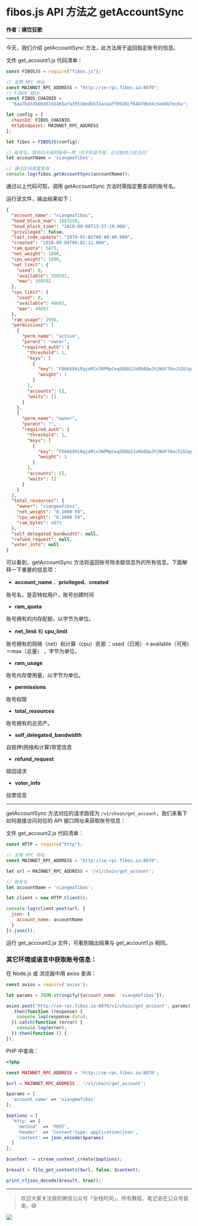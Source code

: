 # fibos.js API 方法之 getAccountSync

**作者：痛饮狂歌**

***

今天，我们介绍 getAccountSync 方法，此方法用于返回指定账号的信息。

文件 get_account1.js 代码清单：

```js
const FIBOSJS = require("fibos.js");

// 主网 RPC 地址
const MAINNET_RPC_ADDRESS = "http://se-rpc.fibos.io:8870";
// FIBOS 链ID
const FIBOS_CHAINID =
  "6aa7bd33b6b45192465afa3553dedb531acaaff8928cf64b70bd4c5e49b7ec6a";

let config = {
  chainId: FIBOS_CHAINID,
  httpEndpoint: MAINNET_RPC_ADDRESS
};

let fibos = FIBOSJS(config);

// 账号名，借响马大叔的账号一用（也不知是不是，也可能他人抢注的）
let accountName = 'xiangmafibos';

// 通过区块高度查询
console.log(fibos.getAccountSync(accountName));
```

通过以上代码可知，调用 getAccountSync 方法时需指定要查询的账号名。


运行该文件，输出结果如下：

```json
{
  "account_name": "xiangmafibos",
  "head_block_num": 1883258,
  "head_block_time": "2018-09-08T13:57:19.000",
  "privileged": false,
  "last_code_update": "1970-01-01T00:00:00.000",
  "created": "2018-09-04T09:02:12.000",
  "ram_quota": 5475,
  "net_weight": 1000,
  "cpu_weight": 1000,
  "net_limit": {
    "used": 0,
    "available": 358592,
    "max": 358592
  },
  "cpu_limit": {
    "used": 0,
    "available": 46683,
    "max": 46683
  },
  "ram_usage": 2996,
  "permissions": [
    {
      "perm_name": "active",
      "parent": "owner",
      "required_auth": {
        "threshold": 1,
        "keys": [
          {
            "key": "FO6K6XHiRqjoM1x3NPMpCeq5DQU2JoRb8QwJVjNdY7Anc52UJgqX",
            "weight": 1
          }
        ],
        "accounts": [],
        "waits": []
      }
    },
    {
      "perm_name": "owner",
      "parent": "",
      "required_auth": {
        "threshold": 1,
        "keys": [
          {
            "key": "FO6K6XHiRqjoM1x3NPMpCeq5DQU2JoRb8QwJVjNdY7Anc52UJgqX",
            "weight": 1
          }
        ],
        "accounts": [],
        "waits": []
      }
    }
  ],
  "total_resources": {
    "owner": "xiangmafibos",
    "net_weight": "0.1000 FO",
    "cpu_weight": "0.1000 FO",
    "ram_bytes": 4075
  },
  "self_delegated_bandwidth": null,
  "refund_request": null,
  "voter_info": null
}
```

可以看到，getAccountSync 方法将返回账号除余额信息外的所有信息。下面解释一下重要的信息项：

* **account_name** 、**privileged**、**created**

账号名，是否特权用户，账号创建时间

* **ram_quota**

账号拥有的内存配额，以字节为单位。

* **net_limit** 和 **cpu_limit**

账号拥有的网络（net）和计算（cpu）资源 ：used（已用）＋available（可用）＝max（总量） ，字节为单位。

* **ram_usage**

账号内存使用量，以字节为单位。

* **permissions**

账号权限

* **total_resources**

账号拥有的总资产。

- **self_delegated_bandwidth**

自抵押(网络和计算)带宽信息

- **refund_request**

赎回请求

* **voter_info**

投票信息

***

getAccountSync 方法对应的请求路径为 `/v1/chain/get_account`，我们来看下如何直接访问对应的 API 接口网址来获取账号信息：

文件 get_account2.js 代码清单：

```js
const HTTP = require("http");

// 主网 RPC 地址
const MAINNET_RPC_ADDRESS = "http://se-rpc.fibos.io:8870";

let url = MAINNET_RPC_ADDRESS + '/v1/chain/get_account';

// 账号名
let accountName = 'xiangmafibos';

let client = new HTTP.Client();

console.log(client.post(url, {
  json: {
    account_name: accountName
  }
}).json());
```

运行 get_account2.js 文件，可看到输出结果与  get_account1.js 相同。

### 其它环境或语言中获取账号信息：

在 Node.js 或 浏览器中用 axios 查询：

```js
const axios = require('axios');

let params = JSON.stringify({account_name: 'xiangmafibos'});

axios.post('http://se-rpc.fibos.io:8870/v1/chain/get_account', params)
  .then(function (response) {
    console.log(response.data);
  }).catch(function (error) {
    console.log(error);
  }).then(function () {
});
```

PHP 中查询：

```php
<?php

const MAINNET_RPC_ADDRESS = 'http://se-rpc.fibos.io:8870';

$url = MAINNET_RPC_ADDRESS . '/v1/chain/get_account';

$params = [
  'account_name' => 'xiangmafibos'
];

$options = [
  'http' => [
    'method'  => 'POST',
    'header'  => 'Content-type: application/json',
    'content' => json_encode($params)
  ]
];

$context  = stream_context_create($options);

$result = file_get_contents($url, false, $context);

print_r(json_decode($result, true));
```

***

> 欢迎大家关注我的微信公众号「全栈时间」，所有教程、笔记会在公众号首发。:smile:

![](https://github.com/getive/fibos-tutorials/raw/master/qrcode.jpg)

